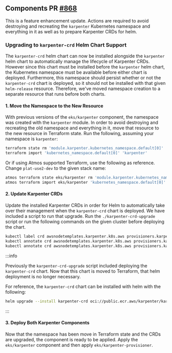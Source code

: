## Components PR [#868](https://github.com/cloudposse/terraform-aws-components/pull/868)

This is a feature enhancement update. Actions are required to avoid destroying and recreating the `karpenter` Kubernetes namespace and everything in it as well as to prepare Karpenter CRDs for helm.

### Upgrading to `karpenter-crd` Helm Chart Support

The `karpenter-crd` helm chart can now be installed alongside the `karpenter` helm chart to automatically manage the lifecycle of Karpenter CRDs. However since this chart must be installed before the `karpenter` helm chart, the Kubernetes namespace must be available before either chart is deployed. Furthermore, this namespace should persist whether or not the `karpenter-crd` chart is deployed, so it should not be installed with that given `helm-release` resource. Therefore, we've moved namespace creation to a separate resource that runs before both charts.

#### 1. Move the Namespace to the New Resource

With previous versions of the `eks/karpenter` component, the namespace was created with the `karpenter` module. In order to avoid destroying and recreating the old namespace and everything in it, move that resource to the new resource in Terraform state. Run the following, assuming your namespace is `karpenter`:

```bash
terraform state rm 'module.karpenter.kubernetes_namespace.default[0]'
terraform import 'kubernetes_namespace.default[0]' 'karpenter'
```

Or if using Atmos supported Terraform, use the following as reference. Change `plat-use2-dev` to the given stack name:

```bash
atmos terraform state eks/karpenter rm 'module.karpenter.kubernetes_namespace.default[0]' -s plat-use2-dev
atmos terraform import eks/karpenter 'kubernetes_namespace.default[0]' 'karpenter' -s plat-use2-dev
```

#### 2. Update Karpenter CRDs

Update the installed Karpenter CRDs in order for Helm to automatically take over their management when the `karpenter-crd` chart is deployed. We have included a script to run that upgrade. Run the `./karpenter-crd-upgrade` script or run the following commands on the given cluster before deploying the chart.

```bash
kubectl label crd awsnodetemplates.karpenter.k8s.aws provisioners.karpenter.sh app.kubernetes.io/managed-by=Helm --overwrite
kubectl annotate crd awsnodetemplates.karpenter.k8s.aws provisioners.karpenter.sh meta.helm.sh/release-name=karpenter-crd --overwrite
kubectl annotate crd awsnodetemplates.karpenter.k8s.aws provisioners.karpenter.sh meta.helm.sh/release-namespace=karpenter --overwrite
```

:::info

Previously the `karpenter-crd-upgrade` script included deploying the `karpenter-crd` chart. Now that this chart is moved to Terraform, that helm deployment is no longer necessary.

For reference, the `karpenter-crd` chart can be installed with helm with the following:
```bash
helm upgrade --install karpenter-crd oci://public.ecr.aws/karpenter/karpenter-crd --version "$VERSION" --namespace karpenter
```

:::

#### 3. Deploy Both Karpenter Components

Now that the namespace has been move in Terraform state and the CRDs are upgraded, the component is ready to be applied. Apply the `eks/karpenter` component and then apply `eks/karpenter-provisioner`.

